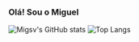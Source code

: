 ### Olá! Sou o Miguel

![Migsv's GitHub stats](https://github-readme-stats.vercel.app/api?username=migsv&show_icons=true&theme=dark)
![Top Langs](https://github-readme-stats.vercel.app/api/top-langs/?username=migsv&hide_progress=false)
